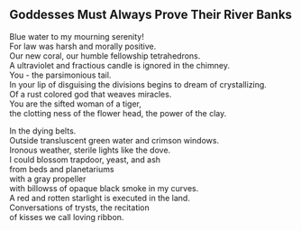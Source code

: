 Goddesses Must Always Prove Their River Banks
---------------------------------------------
Blue water to my mourning serenity!  
For law was harsh and morally positive.  
Our new coral, our humble fellowship tetrahedrons.  
A ultraviolet and fractious candle is ignored in the chimney.  
You - the parsimonious tail.  
In your lip of disguising the divisions begins to dream of crystallizing.  
Of a rust colored god that weaves miracles.  
You are the sifted woman of a tiger,  
the clotting ness of the flower head, the power of the clay.  
  
In the dying belts.  
Outside transluscent green water and crimson windows.  
Ironous weather, sterile lights like the dove.  
I could blossom trapdoor, yeast, and ash  
from beds and planetariums  
with a gray propeller  
with billowss of opaque black smoke in my curves.  
A red and rotten starlight is executed in the land.  
Conversations of trysts, the recitation  
of kisses we call loving ribbon.  
